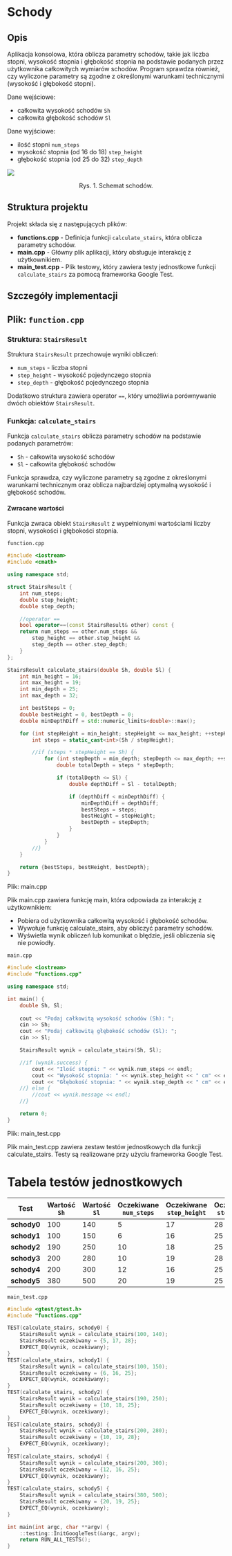 # Schody

## Opis
Aplikacja konsolowa, która oblicza parametry schodów, takie jak liczba stopni, wysokość stopnia i głębokość stopnia na podstawie podanych przez użytkownika całkowitych wymiarów schodów. Program sprawdza również, czy wyliczone parametry są zgodne z określonymi warunkami technicznymi (wysokość i głębokość stopni).

Dane wejściowe:
- całkowita wysokość schodów `Sh`
- całkowita głębokość schodów `Sl`

Dane wyjściowe:
- ilość stopni `num_steps`
- wysokość stopnia (od 16 do 18) `step_height`
- głębokość stopnia (od 25 do 32) `step_depth`

<img src="schody.png">
<p style="text-align:center">Rys. 1. Schemat schodów.</p>

## Struktura projektu

Projekt składa się z następujących plików:
- **functions.cpp** - Definicja funkcji `calculate_stairs`, która oblicza parametry schodów.
- **main.cpp** - Główny plik aplikacji, który obsługuje interakcję z użytkownikiem.
- **main_test.cpp** - Plik testowy, który zawiera testy jednostkowe funkcji `calculate_stairs` za pomocą frameworka Google Test.

## Szczegóły implementacji

## Plik: `function.cpp`

### Struktura: `StairsResult`

Struktura `StairsResult` przechowuje wyniki obliczeń:
- `num_steps` - liczba stopni
- `step_height` - wysokość pojedynczego stopnia
- `step_depth` - głębokość pojedynczego stopnia

Dodatkowo struktura zawiera operator `==`, który umożliwia porównywanie dwóch obiektów `StairsResult`.

### Funkcja: `calculate_stairs`

Funkcja `calculate_stairs` oblicza parametry schodów na podstawie podanych parametrów:
- `Sh` - całkowita wysokość schodów
- `Sl` - całkowita głębokość schodów

Funkcja sprawdza, czy wyliczone parametry są zgodne z określonymi warunkami technicznym oraz oblicza najbardziej optymalną wysokość i głębokość schodów.

#### Zwracane wartości
Funkcja zwraca obiekt `StairsResult` z wypełnionymi wartościami liczby stopni, wysokości i głębokości stopnia.

`function.cpp`

```cpp
#include <iostream>
#include <cmath>

using namespace std;

struct StairsResult {
    int num_steps;
    double step_height;
    double step_depth;

    //operator ==
    bool operator==(const StairsResult& other) const {
	return num_steps == other.num_steps &&
	    step_height == other.step_height &&
	    step_depth == other.step_depth;
    }
};

StairsResult calculate_stairs(double Sh, double Sl) {
    int min_height = 16;
    int max_height = 19;
    int min_depth = 25;
    int max_depth = 32;

    int bestSteps = 0;
    double bestHeight = 0, bestDepth = 0;
    double minDepthDiff = std::numeric_limits<double>::max();

    for (int stepHeight = min_height; stepHeight <= max_height; ++stepHeight) {
        int steps = static_cast<int>(Sh / stepHeight);

        //if (steps * stepHeight == Sh) {
            for (int stepDepth = min_depth; stepDepth <= max_depth; ++stepDepth) {
                double totalDepth = steps * stepDepth;

                if (totalDepth <= Sl) {
                    double depthDiff = Sl - totalDepth;

                    if (depthDiff < minDepthDiff) {
                        minDepthDiff = depthDiff;
                        bestSteps = steps;
                        bestHeight = stepHeight;
                        bestDepth = stepDepth;
                    }
                }
            }
        //}
    }

    return {bestSteps, bestHeight, bestDepth};
}
```

Plik: main.cpp

Plik main.cpp zawiera funkcję main, która odpowiada za interakcję z użytkownikiem:

- Pobiera od użytkownika całkowitą wysokość i głębokość schodów.
- Wywołuje funkcję calculate_stairs, aby obliczyć parametry schodów.
- Wyświetla wynik obliczeń lub komunikat o błędzie, jeśli obliczenia się nie powiodły.

`main.cpp`
```cpp
#include <iostream>
#include "functions.cpp"

using namespace std;

int main() {
    double Sh, Sl;
    
    cout << "Podaj całkowitą wysokość schodów (Sh): ";
    cin >> Sh;
    cout << "Podaj całkowitą głębokość schodów (Sl): ";
    cin >> Sl;

    StairsResult wynik = calculate_stairs(Sh, Sl);

    //if (wynik.success) {
        cout << "Ilość stopni: " << wynik.num_steps << endl;
        cout << "Wysokość stopnia: " << wynik.step_height << " cm" << endl;
        cout << "Głębokość stopnia: " << wynik.step_depth << " cm" << endl;
    //} else {
        //cout << wynik.message << endl;
    //}

    return 0;
}
```

Plik: main_test.cpp

Plik main_test.cpp zawiera zestaw testów jednostkowych dla funkcji calculate_stairs. Testy są realizowane przy użyciu frameworka Google Test.

# Tabela testów jednostkowych

| Test              | Wartość `Sh` | Wartość `Sl` | Oczekiwane `num_steps` | Oczekiwane `step_height` | Oczekiwane `step_depth` | Test zaliczony |
|-------------------|--------------|--------------|------------------------|--------------------------|--------------------------|----------------|
| **schody0**       | 100          | 140          | 5                      | 17                       | 28                       | Tak            |
| **schody1**       | 100          | 150          | 6                      | 16                       | 25                       | Tak            |
| **schody2**       | 190          | 250          | 10                     | 18                       | 25                       | Tak            |
| **schody3**       | 200          | 280          | 10                     | 19                       | 28                       | Tak            |
| **schody4**       | 200          | 300          | 12                     | 16                       | 25                       | Tak            |
| **schody5**       | 380          | 500          | 20                     | 19                       | 25                       | Tak            |


`main_test.cpp`
```cpp
#include <gtest/gtest.h>
#include "functions.cpp"

TEST(calculate_stairs, schody0) {
    StairsResult wynik = calculate_stairs(100, 140);
    StairsResult oczekiwany = {5, 17, 28};
    EXPECT_EQ(wynik, oczekiwany);
}
TEST(calculate_stairs, schody1) {
    StairsResult wynik = calculate_stairs(100, 150);
    StairsResult oczekiwany = {6, 16, 25};
    EXPECT_EQ(wynik, oczekiwany);
}
TEST(calculate_stairs, schody2) {
    StairsResult wynik = calculate_stairs(190, 250);
    StairsResult oczekiwany = {10, 18, 25};
    EXPECT_EQ(wynik, oczekiwany);
}
TEST(calculate_stairs, schody3) {
    StairsResult wynik = calculate_stairs(200, 280);
    StairsResult oczekiwany = {10, 19, 28};
    EXPECT_EQ(wynik, oczekiwany);
}
TEST(calculate_stairs, schody4) {
    StairsResult wynik = calculate_stairs(200, 300);
    StairsResult oczekiwany = {12, 16, 25};
    EXPECT_EQ(wynik, oczekiwany);
}
TEST(calculate_stairs, schody5) {
    StairsResult wynik = calculate_stairs(380, 500);
    StairsResult oczekiwany = {20, 19, 25};
    EXPECT_EQ(wynik, oczekiwany);
}

int main(int argc, char **argv) {
    ::testing::InitGoogleTest(&argc, argv);
    return RUN_ALL_TESTS();
}
```
